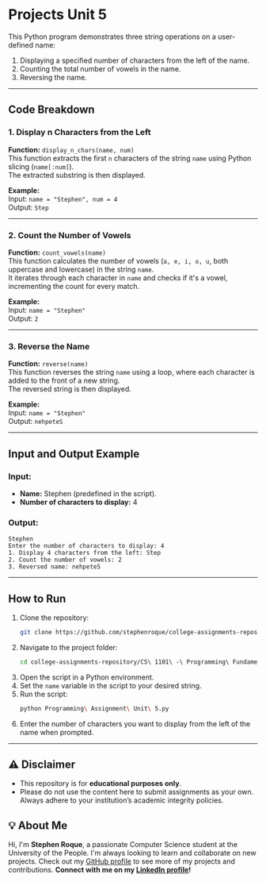 # Projects Unit 5

This Python program demonstrates three string operations on a user-defined name:

1. Displaying a specified number of characters from the left of the name.  
2. Counting the total number of vowels in the name.  
3. Reversing the name.  

---

## Code Breakdown

### 1. Display n Characters from the Left
**Function:** `display_n_chars(name, num)`  
This function extracts the first `n` characters of the string `name` using Python slicing (`name[:num]`).  
The extracted substring is then displayed.  

**Example:**  
Input: `name = "Stephen", num = 4`  
Output: `Step`

---

### 2. Count the Number of Vowels
**Function:** `count_vowels(name)`  
This function calculates the number of vowels (`a, e, i, o, u`, both uppercase and lowercase) in the string `name`.  
It iterates through each character in `name` and checks if it's a vowel, incrementing the count for every match.  

**Example:**  
Input: `name = "Stephen"`  
Output: `2`

---

### 3. Reverse the Name
**Function:** `reverse(name)`  
This function reverses the string `name` using a loop, where each character is added to the front of a new string.  
The reversed string is then displayed.  

**Example:**  
Input: `name = "Stephen"`  
Output: `nehpeteS`

---

## Input and Output Example

### Input:
- **Name:** Stephen (predefined in the script).
- **Number of characters to display:** 4  

### Output:
```plaintext
Stephen
Enter the number of characters to display: 4
1. Display 4 characters from the left: Step
2. Count the number of vowels: 2
3. Reversed name: nehpeteS
```

---

## How to Run
1. Clone the repository:
   ```bash
   git clone https://github.com/stephenroque/college-assignments-repository.git
   ```
2. Navigate to the project folder:
   ```bash
   cd college-assignments-repository/CS\ 1101\ -\ Programming\ Fundamentals/Unit\ 5/
   ```
3. Open the script in a Python environment.
4. Set the `name` variable in the script to your desired string.
5. Run the script:
   ```bash
   python Programming\ Assignment\ Unit\ 5.py
   ```
6. Enter the number of characters you want to display from the left of the name when prompted.

---

## ⚠️ Disclaimer

- This repository is for **educational purposes only**. 
- Please do not use the content here to submit assignments as your own. Always adhere to your institution’s academic integrity policies. 

## 💡 About Me

Hi, I'm **Stephen Roque**, a passionate Computer Science student at the University of the People. I'm always looking to learn and collaborate on new projects. Check out my [GitHub profile](https://github.com/stephenroque) to see more of my projects and contributions. **Connect with me on my [LinkedIn profile](https://www.linkedin.com/in/stephenroque/)!**